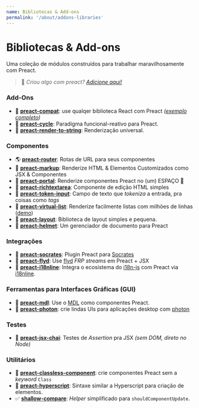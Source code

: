 ```yaml
---
name: Bibliotecas & Add-ons
permalink: '/about/addons-libraries'
---
```


# Bibliotecas & Add-ons

Uma coleção de módulos construídos para trabalhar maravilhosamente com Preact.

> :information_desk_person: _Criou algo com preact?
> [Adicione aqui!](https://github.com/developit/preact-www/blob/master/content/pt-br/about/libraries-addons.md)_


### Add-Ons

- :raised_hands: [**preact-compat**](https://git.io/preact-compat): use qualqer biblioteca React com Preact *([exemplo completo](http://git.io/preact-compat-example))*
- :repeat: [**preact-cycle**](https://git.io/preact-cycle): Paradigma funcional-reativo para Preact.
- :page_facing_up: [**preact-render-to-string**](https://git.io/preact-render-to-string): Renderização universal.


### Componentes

- :earth_americas: [**preact-router**](https://git.io/preact-router): Rotas de URL para seus componentes
- :bookmark_tabs: [**preact-markup**](https://git.io/preact-markup): Renderize HTML & Elementos Customizados como JSX & Componentes
- :satellite: [**preact-portal**](https://git.io/preact-portal): Renderize componentes Preact no (um) ESPAÇO :milky_way:
- :pencil: [**preact-richtextarea**](https://git.io/preact-richtextarea): Componente de edição HTML simples
- :bookmark: [**preact-token-input**](https://github.com/developit/preact-token-input): Campo de texto que <i>tokeniza</i> a entrada, pra coisas como <i>tags</i>
- :card_index: [**preact-virtual-list**](https://github.com/developit/preact-virtual-list): Renderize facilmente listas com milhões de linhas ([demo](https://jsfiddle.net/developit/qqan9pdo/))
- :triangular_ruler: [**preact-layout**](https://download.github.io/preact-layout/): Biblioteca de layout simples e pequena.
- :construction_worker: [**preact-helmet**](https://github.com/download/preact-helmet): Um gerenciador de documento para Preact


### Integrações

- :thought_balloon: [**preact-socrates**](https://github.com/matthewmueller/preact-socrates): Plugin Preact para [Socrates](http://github.com/matthewmueller/socrates)
- :rowboat: [**preact-flyd**](https://github.com/xialvjun/preact-flyd): Use [flyd](https://github.com/paldepind/flyd) <i> FRP streams</i> em Preact + JSX
- :speech_balloon: [**preact-i18nline**](https://github.com/download/preact-i18nline): Integra o ecosistema do [i18n-js](https://github.com/everydayhero/i18n-js) com Preact via [i18nline](https://github.com/download/i18nline).


### Ferramentas para Interfaces Gráficas (GUI)

- :white_square_button: [**preact-mdl**](https://git.io/preact-mdl): Use o [MDL](https://getmdl.io) como componentes Preact.
- :rocket: [**preact-photon**](https://git.io/preact-photon): crie lindas UIs para aplicações desktop com [photon](http://photonkit.com)


### Testes

- :microscope: [**preact-jsx-chai**](https://git.io/preact-jsx-chai): Testes de <i>Assertion</i> pra JSX  _(sem DOM, direto no Node)_


### Utilitários

- :tophat: [**preact-classless-component**](https://github.com/ld0rman/preact-classless-component): crie componentes Preact sem a _keyword_ `Class`
- :hammer: [**preact-hyperscript**](https://github.com/queckezz/preact-hyperscript): Sintaxe similar a Hyperscript para criação de elementos.
- :white_check_mark: [**shallow-compare**](https://github.com/tkh44/shallow-compare): _Helper_ simplificado para `shouldComponentUpdate`.
